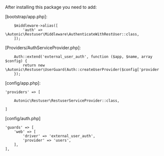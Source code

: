 After installing this package you need to add:

[bootstrap/app.php]:

        $middleware->alias([
            'auth' => \Autonic\Restuser\Middleware\AuthenticateWithRestUser::class,
        ]);



[Providers/AuthServiceProvider.php]:

        Auth::extend('external_user_auth', function ($app, $name, array $config) {
            return new \Autonic\Restuser\UserGuard(Auth::createUserProvider($config['provider']));
        });



[config/app.php]:

    'providers' => [

        Autonic\Restuser\RestuserServiceProvider::class,

    ]



[config/auth.php]

    'guards' => [
        'web' => [
            'driver' => 'external_user_auth',
            'provider' => 'users',
        ],
    ],